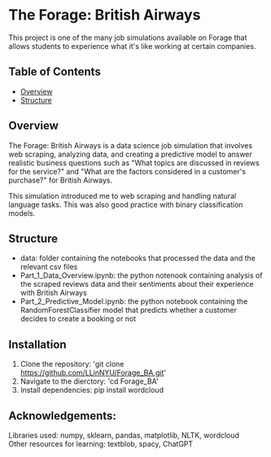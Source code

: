 # The Forage: British Airways  
This project is one of the many job simulations available on Forage that allows students to experience what it's like working at certain companies.

## Table of Contents  
- [Overview](#Overview)
- [Structure](#Structure)

## Overview
The Forage: British Airways is a data science job simulation that involves web scraping, analyzing data, and creating a predictive model to answer realistic business questions such as "What topics are discussed in reviews for the service?" and "What are the factors considered in a customer's purchase?" for British Airways.  

This simulation introduced me to web scraping and handling natural language tasks. This was also good practice with binary classification models.

## Structure
- data: folder containing the notebooks that processed the data and the relevant csv files  
- Part_1_Data_Overview.ipynb: the python notenook containing analysis of the scraped reviews data and their sentiments about their experience with British Airways
- Part_2_Predictive_Model.ipynb: the python notebook containing the RandomForestClassifier model that predicts whether a customer decides to create a booking or not

## Installation
1. Clone the repository: 'git clone https://github.com/LLinNYU/Forage_BA.git'
2. Navigate to the dierctory: 'cd Forage_BA'
3. Install dependencies:
   pip install wordcloud


## Acknowledgements:  
Libraries used: numpy, sklearn, pandas, matplotlib, NLTK, wordcloud  
Other resources for learning: textblob, spacy, ChatGPT
